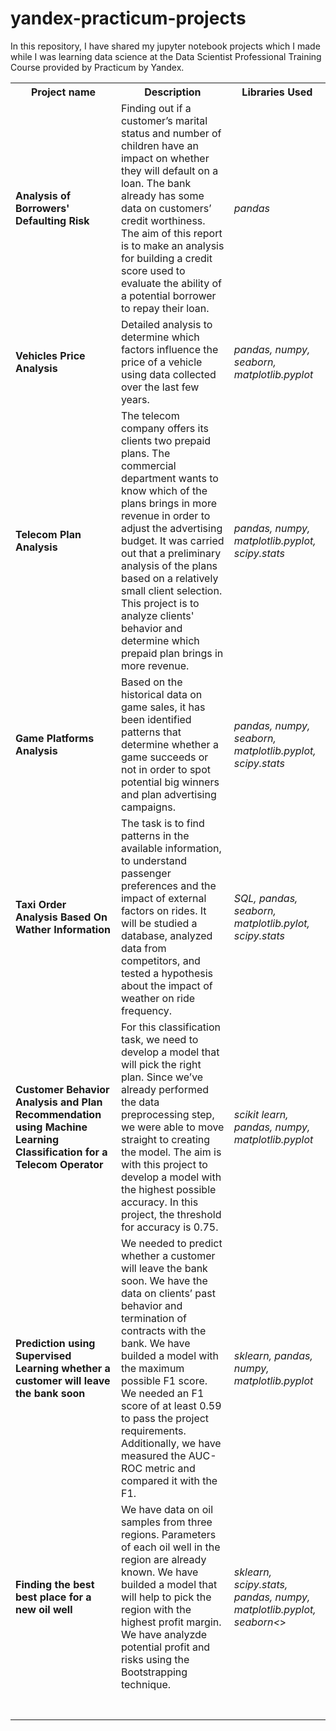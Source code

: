 # yandex-practicum-projects

In this repository, I have shared my jupyter notebook projects which I made while I was learning data science at the Data Scientist Professional Training Course provided by Practicum by Yandex.

<table>
  <tr>
    <th>Project name</th>
    <th>Description</th>
    <th>Libraries Used</th>
  </tr>
  
  <tr>
      <td><b>Analysis of Borrowers' Defaulting Risk</b></td>
    <td>Finding out if a customer’s marital status and number of children have an impact on whether they will default on a loan. The bank already has some data on customers’ credit worthiness. The aim of this report is to make an analysis for building a credit score used to evaluate the ability of a potential borrower to repay their loan.</td>
    <td><i>pandas</i></td>    
  </tr>
  
  <tr>
    <td><b>Vehicles Price Analysis</b></td>
    <td>Detailed analysis to determine which factors influence the price of a vehicle using data collected over the last few years.</td>
    <td><i>pandas, numpy, seaborn, matplotlib.pyplot</i></td>    
  </tr>
  
  <tr>
    <td><b>Telecom Plan Analysis</b></td>
    <td>The telecom company offers its clients two prepaid plans. The commercial department wants to know which of the plans brings in more revenue in order to adjust the advertising budget. It was carried out that a preliminary analysis of the plans based on a relatively small client selection. This project is to analyze clients' behavior and determine which prepaid plan brings in more revenue.</td>
    <td><i>pandas, numpy, matplotlib.pyplot, scipy.stats</i></td>    
  </tr>
  
  <tr>
    <td><b>Game Platforms Analysis</b></td>
    <td>Based on the historical data on game sales, it has been identified patterns that determine whether a game succeeds or not in order to spot potential big winners and plan advertising campaigns.</td>
    <td><i>pandas, numpy, seaborn, matplotlib.pyplot, scipy.stats</i></td>    
  </tr>
  
  <tr>
    <td><b>Taxi Order Analysis Based On Wather Information</b></td>
    <td>The task is to find patterns in the available information, to understand passenger preferences and the impact of external factors on rides.
It will be studied a database, analyzed data from competitors, and tested a hypothesis about the impact of weather on ride frequency.</td>
    <td><i>SQL, pandas, seaborn, matplotlib.pylot, scipy.stats</i></td>    
  </tr>
  
  <tr>
    <td><b>Customer Behavior Analysis and Plan Recommendation using Machine Learning Classification for a Telecom Operator</b></td>
    <td>For this classification task, we need to develop a model that will pick the right plan. Since we’ve already performed the data preprocessing step, we were able to move straight to creating the model. The aim is with this project to develop a model with the highest possible accuracy. In this project, the threshold for accuracy is 0.75.</td>
    <td><i>scikit learn, pandas, numpy, matplotlib.pyplot</i></td>    
  </tr>
  
  <tr>
    <td><b>Prediction using Supervised Learning whether a customer will leave the bank soon</b></td>
    <td>We needed to predict whether a customer will leave the bank soon. We have the data on clients’ past behavior and termination of contracts with the bank.
We have builded a model with the maximum possible F1 score. We needed an F1 score of at least 0.59 to pass the project requirements. Additionally, we have measured the AUC-ROC metric and compared it with the F1.</td>
    <td><i>sklearn, pandas, numpy, matplotlib.pyplot</i></td>    
  </tr>
  
  <tr>
    <td><b>Finding the best best place for a new oil well</b></td>
    <td>We have data on oil samples from three regions. Parameters of each oil well in the region are already known. We have builded a model that will help to pick the region with the highest profit margin. We have analyzde potential profit and risks using the Bootstrapping technique.</td>
    <td><i>sklearn, scipy.stats, pandas, numpy, matplotlib.pyplot, seaborn<</i>></td>
  </tr>
  
  <tr>
    <td></td>
    <td></td>
    <td></td>    
  </tr>
  
  <tr>
    <td></td>
    <td></td>
    <td></td>    
  </tr>
  
  <tr>
    <td></td>
    <td></td>
    <td></td>    
  </tr>
  
  <tr>
    <td></td>
    <td></td>
    <td></td>    
  </tr>
  
  <tr>
    <td></td>
    <td></td>
    <td></td>    
  </tr>
  
  <tr>
    <td></td>
    <td></td>
    <td></td>    
  </tr>
  
  <tr>
    <td></td>
    <td></td>
    <td></td>    
  </tr>
    
</table>
